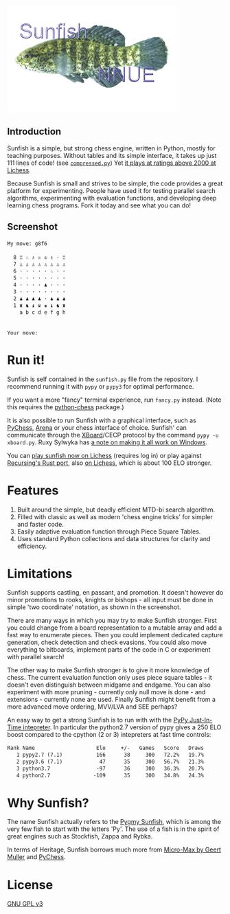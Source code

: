 ![Sunfish logo](https://github.com/galacticue06/Sunfish-NNUE/blob/master/logo/sunfish.png)

## Introduction
Sunfish is a simple, but strong chess engine, written in Python, mostly for teaching purposes. Without tables and its simple interface, it takes up just 111 lines of code! (see [`compressed.py`](https://github.com/thomasahle/sunfish/blob/master/compressed.py)) Yet [it plays at ratings above 2000 at Lichess](https://lichess.org/@/sunfish-engine).

Because Sunfish is small and strives to be simple, the code provides a great platform for experimenting. People have used it for testing parallel search algorithms, experimenting with evaluation functions, and developing deep learning chess programs. Fork it today and see what you can do!

## Screenshot

    My move: g8f6
    
      8 ♖ ♘ ♗ ♕ ♔ ♗ · ♖
      7 ♙ ♙ ♙ ♙ ♙ ♙ ♙ ♙
      6 · · · · · ♘ · ·
      5 · · · · · · · ·
      4 · · · · ♟ · · ·
      3 · · · · · · · ·
      2 ♟ ♟ ♟ ♟ · ♟ ♟ ♟
      1 ♜ ♞ ♝ ♛ ♚ ♝ ♞ ♜
        a b c d e f g h


    Your move:

# Run it!

Sunfish is self contained in the `sunfish.py` file from the repository. I recommend running it with `pypy` or `pypy3` for optimal performance.

If you want a more "fancy" terminal experience, run `fancy.py` instead. (Note this requires the [python-chess](https://github.com/niklasf/python-chess/) package.)

It is also possible to run Sunfish with a graphical interface, such as [PyChess](http://pychess.org), [Arena](http://www.playwitharena.com) or your chess interface of choice. Sunfish' can communicate through the [XBoard](http://www.gnu.org/software/xboard/)/CECP protocol by the command `pypy -u xboard.py`. Ruxy Sylwyka has [a note on making it all work on Windows](http://www.talkchess.com/forum/viewtopic.php?topic_view=threads&p=560462).

You can [play sunfish now on Lichess](https://lichess.org/@/sunfish-engine) (requires log in) or play against [Recursing's Rust port](https://github.com/Recursing/sunfish_rs),
also [on Lichess](https://lichess.org/@/sunfish_rs), which is about 100 ELO stronger.

# Features

1. Built around the simple, but deadly efficient MTD-bi search algorithm.
2. Filled with classic as well as modern 'chess engine tricks' for simpler and faster code.
3. Easily adaptive evaluation function through Piece Square Tables.
4. Uses standard Python collections and data structures for clarity and efficiency.

# Limitations

Sunfish supports castling, en passant, and promotion. It doesn't however do minor promotions to rooks, knights or bishops - all input must be done in simple 'two coordinate' notation, as shown in the screenshot.

There are many ways in which you may try to make Sunfish stronger. First you could change from a board representation to a mutable array and add a fast way to enumerate pieces. Then you could implement dedicated capture generation, check detection and check evasions. You could also move everything to bitboards, implement parts of the code in C or experiment with parallel search!

The other way to make Sunfish stronger is to give it more knowledge of chess. The current evaluation function only uses piece square tables - it doesn't even distinguish between midgame and endgame. You can also experiment with more pruning - currently only null move is done - and extensions - currently none are used. Finally Sunfish might benefit from a more advanced move ordering, MVV/LVA and SEE perhaps?

An easy way to get a strong Sunfish is to run with with the [PyPy Just-In-Time intepreter](https://pypy.org/). In particular the python2.7 version of pypy gives a 250 ELO boost compared to the cpython (2 or 3) intepreters at fast time controls:

    Rank Name                    Elo     +/-   Games   Score   Draws
       1 pypy2.7 (7.1)           166      38     300   72.2%   19.7%
       2 pypy3.6 (7.1)            47      35     300   56.7%   21.3%
       3 python3.7               -97      36     300   36.3%   20.7%
       4 python2.7              -109      35     300   34.8%   24.3%


# Why Sunfish?

The name Sunfish actually refers to the [Pygmy Sunfish](http://en.wikipedia.org/wiki/Pygmy_sunfish), which is among the very few fish to start with the letters 'Py'. The use of a fish is in the spirit of great engines such as Stockfish, Zappa and Rybka.

In terms of Heritage, Sunfish borrows much more from [Micro-Max by Geert Muller](http://home.hccnet.nl/h.g.muller/max-src2.html) and [PyChess](http://pychess.org).

# License

[GNU GPL v3](https://www.gnu.org/licenses/gpl-3.0.en.html)
